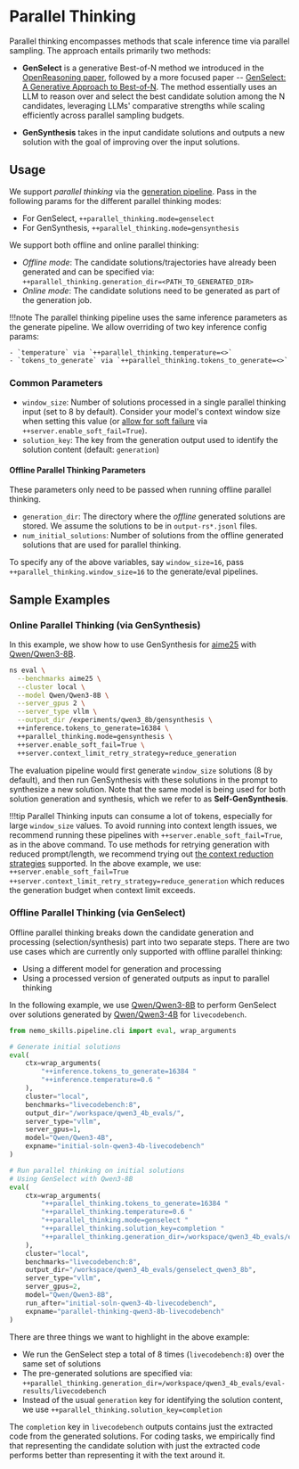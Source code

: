 # Parallel Thinking

Parallel thinking encompasses methods that scale inference time via parallel sampling. The approach entails primarily two methods:


- **GenSelect** is a generative Best-of-N method we introduced in the [OpenReasoning paper](https://arxiv.org/abs/2504.16891), followed by a more focused paper -- [GenSelect: A Generative Approach to Best-of-N](https://arxiv.org/abs/2507.17797). The method essentially uses an LLM to reason over and select the best candidate solution among the N candidates, leveraging LLMs' comparative strengths while scaling efficiently across parallel sampling budgets.

- **GenSynthesis** takes in the input candidate solutions and outputs a new solution with the goal of improving over the input solutions.

## Usage

We support *parallel thinking* via the [generation pipeline](https://nvidia-nemo.github.io/Skills/pipelines/generation/).
Pass in the following params for the different parallel thinking modes:

- For GenSelect, `++parallel_thinking.mode=genselect`
- For GenSynthesis, `++parallel_thinking.mode=gensynthesis`

We support both offline and online parallel thinking:

- *Offline mode*: The candidate solutions/trajectories have already been generated and can be specified via:
`++parallel_thinking.generation_dir=<PATH_TO_GENERATED_DIR>`
- *Online mode*: The candidate solutions need to be generated as part of the generation job.

!!!note
    The parallel thinking pipeline uses the same inference parameters as the generate pipeline. We allow overriding of two key inference config params:

    - `temperature` via `++parallel_thinking.temperature=<>`
    - `tokens_to_generate` via `++parallel_thinking.tokens_to_generate=<>`


### Common Parameters
- `window_size`: Number of solutions processed in a single parallel thinking input (set to 8 by default). Consider your model's context window size when setting this value (or [allow for soft failure](https://nvidia-nemo.github.io/Skills/pipelines/generation/#context-window-limits) via `++server.enable_soft_fail=True`).
- `solution_key`: The key from the generation output used to identify the solution content (default: `generation`)

#### Offline Parallel Thinking Parameters

These parameters only need to be passed when running offline parallel thinking.

- `generation_dir`: The directory where the *offline* generated solutions are stored. We assume the solutions to be in `output-rs*.jsonl` files.
- `num_initial_solutions`: Number of solutions from the offline generated solutions that are used for parallel thinking.


To specify any of the above variables, say `window_size=16`, pass `++parallel_thinking.window_size=16` to the generate/eval pipelines.


## Sample Examples

### Online Parallel Thinking (via GenSynthesis)

In this example, we show how to use GenSynthesis for [aime25](https://nvidia-nemo.github.io/Skills/evaluation/natural-math/) with [Qwen/Qwen3-8B](https://huggingface.co/Qwen/Qwen3-8B).

```bash hl_lines="9-10"
ns eval \
  --benchmarks aime25 \
  --cluster local \
  --model Qwen/Qwen3-8B \
  --server_gpus 2 \
  --server_type vllm \
  --output_dir /experiments/qwen3_8b/gensynthesis \
  ++inference.tokens_to_generate=16384 \
  ++parallel_thinking.mode=gensynthesis \
  ++server.enable_soft_fail=True \
  ++server.context_limit_retry_strategy=reduce_generation
```

The evaluation pipeline would first generate `window_size` solutions (8 by default), and then run GenSynthesis with these solutions in the prompt to synthesize a new solution.
Note that the same model is being used for both solution generation and synthesis, which we refer to as **Self-GenSynthesis**.

!!!tip
    Parallel Thinking inputs can consume a lot of tokens, especially for large `window_size` values.
    To avoid running into context length issues, we recommend running these pipelines with `++server.enable_soft_fail=True`, as in the above command.
    To use methods for retrying generation with reduced prompt/length, we recommend trying out [the context reduction strategies](https://nvidia-nemo.github.io/Skills/pipelines/generation/#context-window-limits) supported.
    In the above example, we use:
    ```++server.enable_soft_fail=True ++server.context_limit_retry_strategy=reduce_generation```
    which reduces the generation budget when context limit exceeds.

### Offline Parallel Thinking (via GenSelect)

Offline parallel thinking breaks down the candidate generation and processing (selection/synthesis) part into two separate steps. There are two use cases which are currently only supported with offline parallel thinking:

- Using a different model for generation and processing
- Using a processed version of generated outputs as input to parallel thinking

In the following example, we use [Qwen/Qwen3-8B](https://huggingface.co/Qwen/Qwen3-8B) to perform GenSelect over solutions generated by [Qwen/Qwen3-4B](https://huggingface.co/Qwen/Qwen3-4B) for `livecodebench`.

```python
from nemo_skills.pipeline.cli import eval, wrap_arguments

# Generate initial solutions
eval(
    ctx=wrap_arguments(
        "++inference.tokens_to_generate=16384 "
        "++inference.temperature=0.6 "
    ),
    cluster="local",
    benchmarks="livecodebench:8",
    output_dir="/workspace/qwen3_4b_evals/",
    server_type="vllm",
    server_gpus=1,
    model="Qwen/Qwen3-4B",
    expname="initial-soln-qwen3-4b-livecodebench"
)

# Run parallel thinking on initial solutions
# Using GenSelect with Qwen3-8B
eval(
    ctx=wrap_arguments(
        "++parallel_thinking.tokens_to_generate=16384 "
        "++parallel_thinking.temperature=0.6 "
        "++parallel_thinking.mode=genselect "
        "++parallel_thinking.solution_key=completion "
        "++parallel_thinking.generation_dir=/workspace/qwen3_4b_evals/eval-results/livecodebench "
    ),
    cluster="local",
    benchmarks="livecodebench:8",
    output_dir="/workspace/qwen3_4b_evals/genselect_qwen3_8b",
    server_type="vllm",
    server_gpus=2,
    model="Qwen/Qwen3-8B",
    run_after="initial-soln-qwen3-4b-livecodebench",
    expname="parallel-thinking-qwen3-8b-livecodebench"
)
```

There are three things we want to highlight in the above example:

- We run the GenSelect step a total of 8 times (`livecodebench:8`) over the same set of solutions
- The pre-generated solutions are specified via: `++parallel_thinking.generation_dir=/workspace/qwen3_4b_evals/eval-results/livecodebench`
- Instead of the usual `generation` key for identifying the solution content, we use `++parallel_thinking.solution_key=completion`

The `completion` key in `livecodebench` outputs contains just the extracted code from the generated solutions. For coding tasks, we empirically find that representing the candidate solution with just the extracted code performs better than representing it with the text around it.
